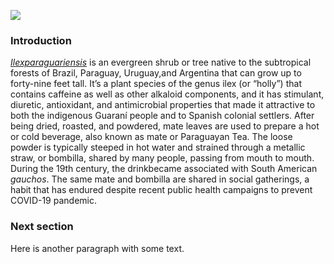 <a href="https://www.juncture-digital.org"><img src="https://juncture-digital.github.io/juncture/static/images/ve-button.png"></a>


<param ve-config
 title="Yerba Mate: From Sacred Drink to Caffeinated Star"
 source-image="https://upload.wikimedia.org/wikipedia/commons/f/f8/EB1911_-_Mat%C3%A9_%28Ilex_paraguariensis%29.jpg"
 banner="https://upload.wikimedia.org/wikipedia/commons/f/f8/EB1911_-_Mat%C3%A9_%28Ilex_paraguariensis%29.jpg"
 author="Matt Turetsky"
 layout="vertical">
 
### Introduction

[_Ilexparaguariensis_](https://powo.science.kew.org/taxon/urn:lsid:ipni.org:names:315555-2) is an evergreen shrub or tree native to the subtropical forests of Brazil, Paraguay, Uruguay,and Argentina that can grow up to forty-nine feet tall. It’s a plant species of the genus ilex (or “holly”) that contains caffeine as well as other alkaloid components, and it has stimulant, diuretic, antioxidant, and antimicrobial properties that made it attractive to both the indigenous Guaraní people and to Spanish colonial settlers. After being dried, roasted, and powdered, mate leaves are used to prepare a hot or cold beverage, also known as mate or Paraguayan Tea. The loose powder is typically steeped in hot water and strained through a metallic straw, or bombilla, shared by many people, passing from mouth to mouth. During the 19th century, the drinkbecame associated with South American *gauchos*. The same mate and bombilla are shared in social gatherings, a habit that has endured despite recent public health campaigns to prevent COVID-19 pandemic.

<param ve-image label="Gauchos drinking mate" description="Photograph" license="public domain" url="https://upload.wikimedia.org/wikipedia/commons/c/c2/Gauchos_mateando.jpg" region="322,364,220,171">
<param ve-image label="Cup of mate" description="Photograph" license="public domain"
 url="https://upload.wikimedia.org/wikipedia/commons/4/48/Erva_mate_chimarrao_in_big_cuia.jpg">

### Next section

Here is another paragraph with some text.

<param ve-image url="yerba.jpg" label="two cups of mate">

<param ve-entity eid="Q155" title="Brazil">
<param ve-entity eid="Q46429" title=“Guarani people”>
<param ve-entity eid="Q84263196" title=“COVID-19 pandemic”>
<param ve-entity eid="Q70702" title=“alkaloid”>
<param ve-entity eid="Q891922" title=“bombilla”>

